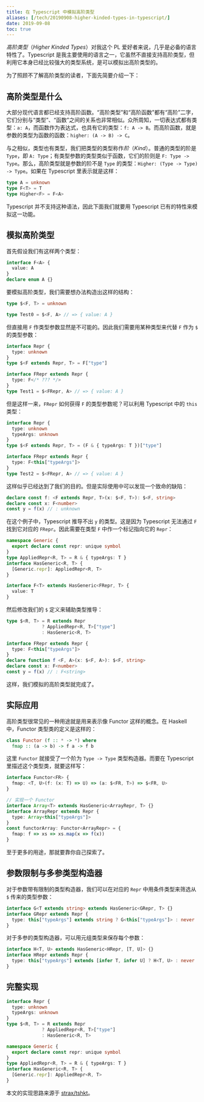 ```yaml
---
title: 在 Typescript 中模拟高阶类型
aliases: [/tech/20190908-higher-kinded-types-in-typescript/]
date: 2019-09-08
toc: true
---
```


*高阶类型*（*Higher Kinded Types*）对我这个 PL 爱好者来说，几乎是必备的语言特性了。Typescript 是我主要使用的语言之一，它虽然不直接支持高阶类型，但利用它本身已经比较强大的类型系统，是可以模拟出高阶类型的。

<!-- more -->

为了照顾不了解高阶类型的读者，下面先简要介绍一下：

## 高阶类型是什么

大部分现代语言都已经支持高阶函数。“高阶类型”和“高阶函数”都有“高阶”二字，它们分别与“类型”、“函数”之间的关系也非常相似。众所周知，一切表达式都有类型：`a: A`，而函数作为表达式，也具有它的类型：`f: A -> B`。而高阶函数，就是参数的类型为函数的函数：`higher: (A -> B) -> C`。

与之相似，类型也有类型，我们把类型的类型称作*阶*（*Kind*）。普通的类型的阶是 `Type`，即 `A: Type`；有类型参数的类型类似于函数，它们的阶则是 `F: Type -> Type`。那么，高阶类型就是参数的阶不是 `Type` 的类型：`Higher: (Type -> Type) -> Type`。如果在 Typescript 里表示就是这样：

```typescript
type A = unknown
type F<T> = T
type Higher<F> = F<A>
```

Typescript 并不支持这种语法，因此下面我们就要用 Typescript 已有的特性来模拟这一功能。

## 模拟高阶类型

首先假设我们有这样两个类型：

```typescript
interface F<A> {
  value: A
}
declare enum A {}
```

要模拟高阶类型，我们需要想办法构造出这样的结构：

```typescript
type $<F, T> = unknown

type Test0 = $<F, A> // => { value: A }
```

但直接用 `F` 作类型参数显然是不可能的。因此我们需要用某种类型来代替 `F` 作为 `$` 的类型参数：

```typescript
interface Repr {
  type: unknown
}
type $<F extends Repr, T> = F["type"]

interface FRepr extends Repr {
  type: F</* ??? */>
}
type Test1 = $<FRepr, A> // => { value: A }
```

但是这样一来，`FRepr` 如何获得 `F` 的类型参数呢？可以利用 Typescript 中的 `this` 类型：

```typescript
interface Repr {
  type: unknown
  typeArgs: unknown
}
type $<F extends Repr, T> = (F & { typeArgs: T })["type"]

interface FRepr extends Repr {
  type: F<this["typeArgs"]>
}
type Test2 = $<FRepr, A> // => { value: A }
```

这样似乎已经达到了我们的目的。但是实际使用中可以发现一个致命的缺陷：

```typescript
declare const f: <F extends Repr, T>(x: $<F, T>): $<F, string>
declare const x: F<number>
const y = f(x) // : unknown
```

在这个例子中，Typescript 推导不出 `y` 的类型。这是因为 Typescript 无法通过 `F` 找到它对应的 `FRepr`。因此需要在类型 `F` 中作一个标记指向它的 `Repr`：

```typescript
namespace Generic {
  export declare const repr: unique symbol
}
type AppliedRepr<R, T> = R & { typeArgs: T }
interface HasGeneric<R, T> {
  [Generic.repr]: AppliedRepr<R, T>
}

interface F<T> extends HasGeneric<FRepr, T> {
  value: T
}
```

然后修改我们的 `$` 定义来辅助类型推导：

```typescript
type $<R, T> = R extends Repr
             ? AppliedRepr<R, T>["type"]
             : HasGeneric<R, T>

interface FRepr extends Repr {
  type: F<this["typeArgs"]>
}
declare function f <F, A>(x: $<F, A>): $<F, string>
declare const x: F<number>
const y = f(x) // : F<string>
```

这样，我们模拟的高阶类型就完成了。

## 实际应用

高阶类型很常见的一种用途就是用来表示像 Functor 这样的概念。在 Haskell 中，Functor 类型类的定义是这样的：

```haskell
class Functor (f :: * -> *) where
  fmap :: (a -> b) -> f a -> f b
```

这里 `Functor` 就接受了一个阶为 `Type -> Type` 类型构造器。而要在 Typescript 里描述这个类型类，就要这样写：

```typescript
interface Functor<FR> {
  fmap: <T, U>(f: (x: T) => U) => (a: $<FR, T>) => $<FR, U>
}

// 实现一个 Functor
interface Array<T> extends HasGeneric<ArrayRepr, T> {}
interface ArrayRepr extends Repr {
  type: Array<this["typeArgs"]>
}
const functorArray: Functor<ArrayRepr> = {
  fmap: f => xs => xs.map(x => f(x))
}
```

至于更多的用途，那就要靠你自己探索了。

## 参数限制与多参类型构造器

对于参数带有限制的类型构造器，我们可以在对应的 `Repr` 中用条件类型来筛选从 `$` 传来的类型参数：

```typescript
interface G<T extends string> extends HasGeneric<GRepr, T> {}
interface GRepr extends Repr {
  type: this["typeArgs"] extends string ? G<this["typeArgs"]> : never
}
```

对于多参的类型构造器，可以用元组类型来保存每个参数：

```typescript
interface H<T, U> extends HasGeneric<HRepr, [T, U]> {}
interface HRepr extends Repr {
  type: this["typeArgs"] extends [infer T, infer U] ? H<T, U> : never
}
```

## 完整实现

```typescript
interface Repr {
  type: unknown
  typeArgs: unknown
}
type $<R, T> = R extends Repr
             ? AppliedRepr<R, T>["type"]
             : HasGeneric<R, T>

namespace Generic {
  export declare const repr: unique symbol
}
type AppliedRepr<R, T> = R & { typeArgs: T }
interface HasGeneric<R, T> {
  [Generic.repr]: AppliedRepr<R, T>
}
```

本文的实现思路来源于 [strax/tshkt](https://github.com/strax/tshkt)。
